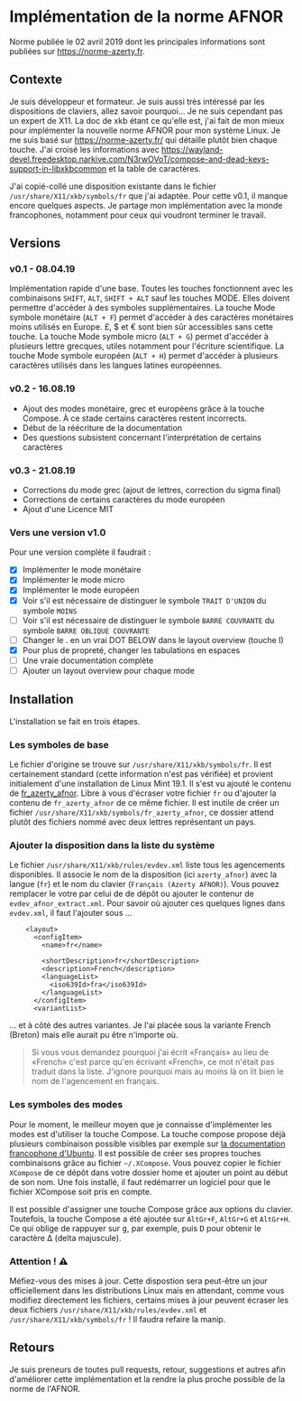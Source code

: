 # Implémentation de la norme AFNOR
Norme publiée le 02 avril 2019 dont les principales informations sont publiées sur https://norme-azerty.fr.

## Contexte
Je suis développeur et formateur. Je suis aussi très intéressé par les dispositions de claviers, allez savoir pourquoi... Je ne suis cependant pas un expert de X11.
La doc de xkb étant ce qu'elle est, j'ai fait de mon mieux pour implémenter la nouvelle norme AFNOR pour mon système Linux.
Je me suis basé sur https://norme-azerty.fr/ qui détaille plutôt bien chaque touche. J'ai croisé les informations avec https://wayland-devel.freedesktop.narkive.com/N3rwOVoT/compose-and-dead-keys-support-in-libxkbcommon et la table de caractères.

J'ai copié-collé une disposition existante dans le fichier `/usr/share/X11/xkb/symbols/fr` que j'ai adaptée.
Pour cette v0.1, il manque encore quelques aspects. Je partage mon implémentation avec la monde francophones, notamment pour ceux qui voudront terminer le travail.

## Versions

### v0.1 - 08.04.19
Implémentation rapide d'une base. Toutes les touches fonctionnent avec les combinaisons `SHIFT`, `ALT`, `SHIFT + ALT` sauf les touches MODE. Elles doivent permettre d'accéder à des symboles supplémentaires.
La touche Mode symbole monétaire (`ALT + F`) permet d'accéder à des caractères monétaires moins utilisés en Europe. £, $ et € sont bien sûr accessibles sans cette touche.
La touche Mode symbole micro (`ALT + G`) permet d'accéder à plusieurs lettre grecques, utiles notamment pour l'écriture scientifique.
La touche Mode symbole européen (`ALT + H`) permet d'accéder à plusieurs caractères utilisés dans les langues latines européennes.

### v0.2 - 16.08.19
- Ajout des modes monétaire, grec et européens grâce à la touche Compose. À ce stade certains caractères restent incorrects.
- Début de la réécriture de la documentation
- Des questions subsistent concernant l'interprétation de certains caractères

### v0.3 - 21.08.19
- Corrections du mode grec (ajout de lettres, correction du sigma final)
- Corrections de certains caractères du mode européen
- Ajout d'une Licence MIT

### Vers une version v1.0
Pour une version complète il faudrait :
 - [x] Implémenter le mode monétaire
 - [x] Implémenter le mode micro
 - [x] Implémenter le mode européen
 - [x] Voir s'il est nécessaire de distinguer le symbole `TRAIT D'UNION` du symbole `MOINS`
 - [ ] Voir s'il est nécessaire de distinguer le symbole `BARRE COUVRANTE` du symbole `BARRE OBLIQUE COUVRANTE`
 - [ ] Changer le . en un vrai DOT BELOW dans le layout overview (touche I)
 - [x] Pour plus de propreté, changer les tabulations en espaces
 - [ ] Une vraie documentation complète
 - [ ] Ajouter un layout overview pour chaque mode 

## Installation
L'installation se fait en trois étapes.

### Les symboles de base
Le fichier d'origine se trouve sur `/usr/share/X11/xkb/symbols/fr`. Il est certainement standard (cette information n'est pas vérifiée) et provient initialement d'une installation de Linux Mint 19.1. Il s'est vu ajouté le contenu de [fr_azerty_afnor](fr_azerty_afnor). Libre à vous d'écraser votre fichier `fr` ou d'ajouter la contenu de `fr_azerty_afnor` de ce même fichier. Il est inutile de créer un fichier `/usr/share/X11/xkb/symbols/fr_azerty_afnor`, ce dossier attend plutôt des fichiers nommé avec deux lettres représentant un pays.

### Ajouter la disposition dans la liste du système
Le fichier `/usr/share/X11/xkb/rules/evdev.xml` liste tous les agencements disponibles. Il associe le nom de la disposition (ici `azerty_afnor`) avec la langue (`fr`) et le nom du clavier (`Français (Azerty AFNOR)`).
Vous pouvez remplacer le votre par celui de de dépôt ou ajouter le contenur de `evdev_afnor_extract.xml`. Pour savoir où ajouter ces quelques lignes dans `evdev.xml`, il faut l'ajouter sous …
```
    <layout>
      <configItem>
        <name>fr</name>
        
        <shortDescription>fr</shortDescription>
        <description>French</description>
        <languageList>
          <iso639Id>fra</iso639Id>
        </languageList>
      </configItem>
      <variantList>
```
… et à côté des autres variantes. Je l'ai placée sous la variante French (Breton) mais elle aurait pu être n'importe où.

> Si vous vous demandez pourquoi j'ai écrit «Français» au lieu de «French» c'est parce qu'en écrivant «French», ce mot n'était pas traduit dans la liste. J'ignore pourquoi mais au moins là on lit bien le nom de l'agencement en français.

### Les symboles des modes
Pour le moment, le meilleur moyen que je connaisse d'implémenter les modes est d'utiliser la touche Compose. La touche compose propose déjà plusieurs combinaison possible visibles par exemple sur [la documentation francophone d'Ubuntu](https://doc.ubuntu-fr.org/caracteres_etendus).
Il est possible de créer ses propres touches combinaisons grâce au fichier `~/.XCompose`. Vous pouvez copier le fichier `XCompose` de ce dépôt dans votre dossier home et ajouter un point au début de son nom.
Une fois installé, il faut redémarrer un logiciel pour que le fichier XCompose soit pris en compte.

Il est possible d'assigner une touche Compose grâce aux options du clavier. Toutefois, la touche Compose a été ajoutée sur `AltGr+F`, `AltGr+G` et `AltGr+H`. Ce qui oblige de rappuyer sur <kbd>g</kbd>, par exemple, puis <kbd>D</kbd> pour obtenir le caractère Δ (delta majuscule).

### Attention ! :warning:
Méfiez-vous des mises à jour. Cette dispostion sera peut-être un jour officiellement dans les distributions Linux mais en attendant, comme vous modifiez directement les fichiers, certains mises à jour peuvent écraser les deux fichiers `/usr/share/X11/xkb/rules/evdev.xml` et `/usr/share/X11/xkb/symbols/fr` ! Il faudra refaire la manip.

## Retours
Je suis preneurs de toutes pull requests, retour, suggestions et autres afin d'améliorer cette implémentation et la rendre la plus proche possible de la norme de l'AFNOR.
